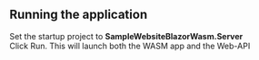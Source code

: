 ## Running the application

Set the startup project to **SampleWebsiteBlazorWasm.Server**  
Click Run. This will launch both the WASM app and the Web-API
